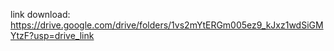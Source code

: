 
link download:
https://drive.google.com/drive/folders/1vs2mYtERGm005ez9_kJxz1wdSiGMYtzF?usp=drive_link

